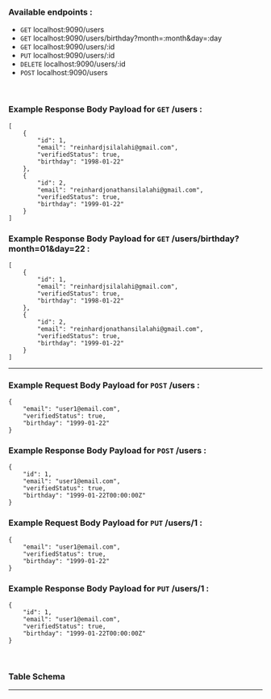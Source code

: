 ### Available endpoints :
- `GET` localhost:9090/users
- `GET` localhost:9090/users/birthday?month=:month&day=:day
- `GET` localhost:9090/users/:id
- `PUT` localhost:9090/users/:id
- `DELETE` localhost:9090/users/:id
- `POST` localhost:9090/users

<br>

### Example Response Body Payload for `GET` /users :
```
[
    {
        "id": 1,
        "email": "reinhardjsilalahi@gmail.com",
        "verifiedStatus": true,
        "birthday": "1998-01-22"
    },
    {
        "id": 2,
        "email": "reinhardjonathansilalahi@gmail.com",
        "verifiedStatus": true,
        "birthday": "1999-01-22"
    }
]
```

### Example Response Body Payload for `GET` /users/birthday?month=01&day=22 :
```
[
    {
        "id": 1,
        "email": "reinhardjsilalahi@gmail.com",
        "verifiedStatus": true,
        "birthday": "1998-01-22"
    },
    {
        "id": 2,
        "email": "reinhardjonathansilalahi@gmail.com",
        "verifiedStatus": true,
        "birthday": "1999-01-22"
    }
]
```

---

### Example Request Body Payload for `POST` /users :
```
{
    "email": "user1@email.com",
    "verifiedStatus": true,
    "birthday": "1999-01-22"
}
```

### Example Response Body Payload for `POST` /users :
```
{
    "id": 1,
    "email": "user1@email.com",
    "verifiedStatus": true,
    "birthday": "1999-01-22T00:00:00Z"
}
```

### Example Request Body Payload for `PUT` /users/1 :
```
{
    "email": "user1@email.com",
    "verifiedStatus": true,
    "birthday": "1999-01-22"
}
```

### Example Response Body Payload for `PUT` /users/1 :
```
{
    "id": 1,
    "email": "user1@email.com",
    "verifiedStatus": true,
    "birthday": "1999-01-22T00:00:00Z"
}
```

<br>

### Table Schema
---
